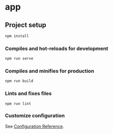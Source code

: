# app

## Project setup

```bash
npm install
```

### Compiles and hot-reloads for development

```bash
npm run serve
```

### Compiles and minifies for production

```bash
npm run build
```

### Lints and fixes files

```absh
npm run lint
```

### Customize configuration

See [Configuration Reference](https://cli.vuejs.org/config/).
